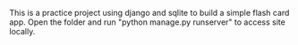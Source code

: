 This is a practice project using django and sqlite to build a simple flash card app. Open the folder and run "python manage.py runserver" to access site locally.
